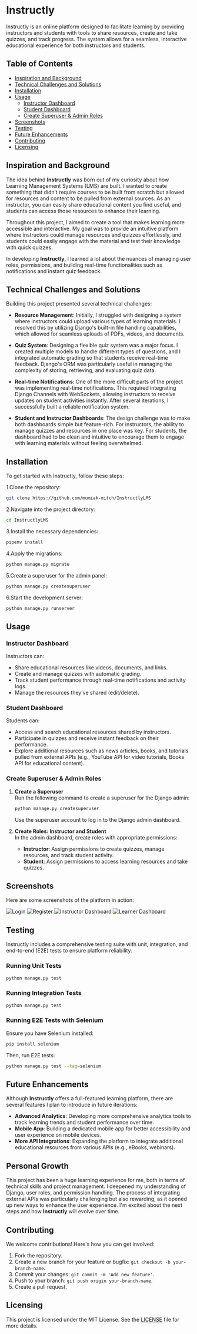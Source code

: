 # Instructly

Instructly is an online platform designed to facilitate learning by providing instructors and students with tools to share resources, create and take quizzes, and track progress. The system allows for a seamless, interactive educational experience for both instructors and students.

## Table of Contents

- [Inspiration and Background](#inspiration-and-background)
- [Technical Challenges and Solutions](#technical-challenges-and-solutions)
- [Installation](#installation)
- [Usage](#usage)
  - [Instructor Dashboard](#instructor-dashboard)
  - [Student Dashboard](#student-dashboard)
  - [Create Superuser & Admin Roles](#create-superuser--admin-roles)
- [Screenshots](#screenshots)
- [Testing](#testing)
- [Future Enhancements](#future-enhancements)
- [Contributing](#contributing)
- [Licensing](#licensing)

## Inspiration and Background

The idea behind **Instructly** was born out of my curiosity about how Learning Management Systems (LMS) are built. I wanted to create something that didn’t require courses to be built from scratch but allowed for resources and content to be pulled from external sources. As an instructor, you can easily share educational content you find useful, and students can access those resources to enhance their learning.

Throughout this project, I aimed to create a tool that makes learning more accessible and interactive. My goal was to provide an intuitive platform where instructors could manage resources and quizzes effortlessly, and students could easily engage with the material and test their knowledge with quick quizzes.

In developing **Instructly**, I learned a lot about the nuances of managing user roles, permissions, and building real-time functionalities such as notifications and instant quiz feedback.

## Technical Challenges and Solutions

Building this project presented several technical challenges:

- **Resource Management**: Initially, I struggled with designing a system where instructors could upload various types of learning materials. I resolved this by utilizing Django's built-in file handling capabilities, which allowed for seamless uploads of PDFs, videos, and documents.
  
- **Quiz System**: Designing a flexible quiz system was a major focus. I created multiple models to handle different types of questions, and I integrated automatic grading so that students receive real-time feedback. Django's ORM was particularly useful in managing the complexity of storing, retrieving, and evaluating quiz data.

- **Real-time Notifications**: One of the more difficult parts of the project was implementing real-time notifications. This required integrating Django Channels with WebSockets, allowing instructors to receive updates on student activities instantly. After several iterations, I successfully built a reliable notification system.

- **Student and Instructor Dashboards**: The design challenge was to make both dashboards simple but feature-rich. For instructors, the ability to manage quizzes and resources in one place was key. For students, the dashboard had to be clean and intuitive to encourage them to engage with learning materials without feeling overwhelmed.

## Installation

To get started with Instructly, follow these steps:

1.Clone the repository:

```bash
git clone https://github.com/mumiak-mitch/InstructlyLMS
```

2.Navigate into the project directory:

```bash
cd InstructlyLMS
```

3.Install the necessary dependencies:

```bash
pipenv install
```

4.Apply the migrations:

```bash
python manage.py migrate
```

5.Create a superuser for the admin panel:

```bash
python manage.py createsuperuser
```

6.Start the development server:

```bash
python manage.py runserver
```

## Usage

### Instructor Dashboard

Instructors can:

- Share educational resources like videos, documents, and links.
- Create and manage quizzes with automatic grading.
- Track student performance through real-time notifications and activity logs.
- Manage the resources they’ve shared (edit/delete).

### Student Dashboard

Students can:

- Access and search educational resources shared by instructors.
- Participate in quizzes and receive instant feedback on their performance.
- Explore additional resources such as news articles, books, and tutorials pulled from external APIs (e.g., YouTube API for video tutorials, Books API for educational content).

### Create Superuser & Admin Roles

1. **Create a Superuser**  
   Run the following command to create a superuser for the Django admin:

   ```bash
   python manage.py createsuperuser
   ```

   Use the superuser account to log in to the Django admin dashboard.

2. **Create Roles: Instructor and Student**  
   In the admin dashboard, create roles with appropriate permissions:
   - **Instructor**: Assign permissions to create quizzes, manage resources, and track student activity.
   - **Student**: Assign permissions to access learning resources and take quizzes.

## Screenshots

Here are some screenshots of the platform in action:

![Login](login.png)
![Register](register.png)
![Instructor Dashboard](instructor.png)
![Learner Dashboard](learner.png)

## Testing

Instructly includes a comprehensive testing suite with unit, integration, and end-to-end (E2E) tests to ensure platform reliability.

### Running Unit Tests

```bash
python manage.py test
```

### Running Integration Tests

```bash
python manage.py test
```

### Running E2E Tests with Selenium

Ensure you have Selenium installed:

```bash
pip install selenium
```

Then, run E2E tests:

```bash
python manage.py test --tag=selenium
```

## Future Enhancements

Although **Instructly** offers a full-featured learning platform, there are several features I plan to introduce in future iterations:

- **Advanced Analytics**: Developing more comprehensive analytics tools to track learning trends and student performance over time.
- **Mobile App**: Building a dedicated mobile app for better accessibility and user experience on mobile devices.
- **More API Integrations**: Expanding the platform to integrate additional educational resources from various APIs (e.g., eBooks, webinars).

## Personal Growth

This project has been a huge learning experience for me, both in terms of technical skills and project management. I deepened my understanding of Django, user roles, and permission handling. The process of integrating external APIs was particularly challenging but also rewarding, as it opened up new ways to enhance the user experience. I'm excited about the next steps and how **Instructly** will evolve over time.

## Contributing

We welcome contributions! Here's how you can get involved:

1. Fork the repository.
2. Create a new branch for your feature or bugfix: `git checkout -b your-branch-name`.
3. Commit your changes: `git commit -m 'Add new feature'`.
4. Push to your branch: `git push origin your-branch-name`.
5. Create a pull request.

## Licensing

This project is licensed under the MIT License. See the [LICENSE](LICENSE) file for more details.
